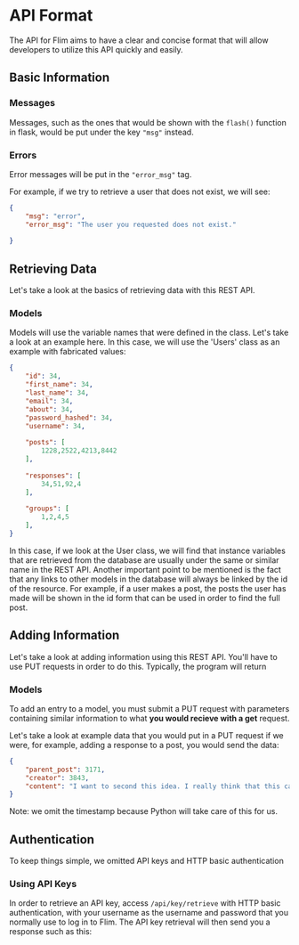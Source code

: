 # API Format

The API for Flim aims to have a clear and concise format that will allow developers to utilize this API quickly and easily.

## Basic Information

### Messages

Messages, such as the ones that would be shown with the `flash()` function in flask, would be put under the key `"msg"` instead.


### Errors

Error messages will be put in the `"error_msg"` tag.

For example, if we try to retrieve a user that does not exist, we will see:

```json
{
	"msg": "error",
	"error_msg": "The user you requested does not exist."
	
}
```




## Retrieving Data

Let's take a look at the basics of retrieving data with this REST API.


### Models

Models will use the variable names that were defined in the class. Let's take a look at an example here.
In this case, we will use the 'Users' class as an example with fabricated values:

 
```json
{
	"id": 34,
	"first_name": 34,
	"last_name": 34,
	"email": 34,
	"about": 34,
	"password_hashed": 34,
	"username": 34,
	
	"posts": [
		1228,2522,4213,8442
	],
	
	"responses": [
		34,51,92,4
	],
	
	"groups": [
		1,2,4,5
	],
}
```

In this case, if we look at the User class, we will find that instance variables that are retrieved from the database are usually under the same or similar name in the REST API.
Another important point to be mentioned is the fact that any links to other models in the database will always be linked by the id of the resource. For example, if a user makes a post, the posts the user has made will be shown in the id form that can be used in order to find the full post.

## Adding Information

Let's take a look at adding information using this REST API. You'll have to use PUT requests in order to do this. Typically, the program will return

### Models
To add an entry to a model, you must submit a PUT request with parameters containing similar information to what **you would recieve with a get** request.
	
Let's take a look at example data that you would put in a PUT request if we were, for example, adding a response to a post, you would send the data:

```json	
{
	"parent_post": 3171,
	"creator": 3843,
	"content": "I want to second this idea. I really think that this can <b>add a lot of potential</b> to the project.",
}
```
	
Note: we omit the timestamp because Python will take care of this for us.

## Authentication

To keep things simple, we omitted API keys and HTTP basic authentication

### Using API Keys

In order to retrieve an API key, access `/api/key/retrieve` with HTTP basic authentication, with your username as the username and password that you normally use to log in to Flim. The API key retrieval will then send you a response such as this:




	
